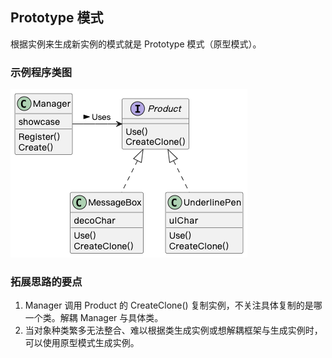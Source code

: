 ## Prototype 模式

根据实例来生成新实例的模式就是 Prototype 模式（原型模式）。

### 示例程序类图

![prototype](./prototype.png)

### 拓展思路的要点

1. Manager 调用 Product 的 CreateClone() 复制实例，不关注具体复制的是哪一个类。解耦 Manager 与具体类。
2. 当对象种类繁多无法整合、难以根据类生成实例或想解耦框架与生成实例时，可以使用原型模式生成实例。
